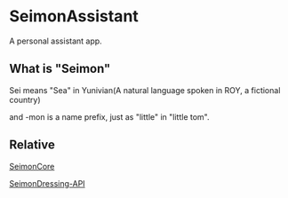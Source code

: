 # SeimonAssistant

A personal assistant app.

## What is "Seimon"
Sei means "Sea" in Yunivian(A natural language spoken in ROY, a fictional country)

and -mon is a name prefix, just as "little" in "little tom".


## Relative
[SeimonCore](https://github.com/NBDatsuya/SeimonCore)

[SeimonDressing-API](https://github.com/NBDatsuya/SeimonDressing-API)
